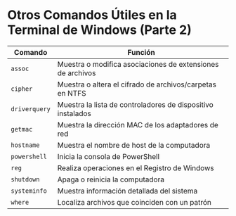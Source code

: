 # Otros Comandos Útiles en la Terminal de Windows (Parte 2)

| Comando      | Función                                          |
|--------------|---------------------------------------------------|
| `assoc`      | Muestra o modifica asociaciones de extensiones de archivos |
| `cipher`     | Muestra o altera el cifrado de archivos/carpetas en NTFS |
| `driverquery`| Muestra la lista de controladores de dispositivo instalados |
| `getmac`     | Muestra la dirección MAC de los adaptadores de red     |
| `hostname`   | Muestra el nombre de host de la computadora         |
| `powershell` | Inicia la consola de PowerShell                   |
| `reg`        | Realiza operaciones en el Registro de Windows      |
| `shutdown`   | Apaga o reinicia la computadora                   |
| `systeminfo` | Muestra información detallada del sistema         |
| `where`      | Localiza archivos que coinciden con un patrón        |